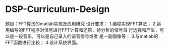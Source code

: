 # DSP-Curriculum-Design
题目：FFT算法的matlab实现及应用研究
设计要求：
1.编程实现FFT算法；
2.运用编写的FFT程序对信号进行FFT计算和还原，待分析的信号自
行选择和产生，可以是一段音乐，可以是自己录入的语音信号或者
是一副图像等；
3.与matlab的FFT函数进行比较；
4.设计系统界面。
